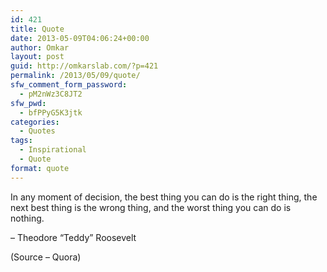 ```yaml
---
id: 421
title: Quote
date: 2013-05-09T04:06:24+00:00
author: Omkar
layout: post
guid: http://omkarslab.com/?p=421
permalink: /2013/05/09/quote/
sfw_comment_form_password:
  - pM2nWz3C8JT2
sfw_pwd:
  - bfPPyG5K3jtk
categories:
  - Quotes
tags:
  - Inspirational
  - Quote
format: quote
---
```

In any moment of decision, the best thing you can do is the right thing, the next best thing is the wrong thing, and the worst thing you can do is nothing.

&#8211; Theodore &#8220;Teddy&#8221; Roosevelt

(Source &#8211; Quora)